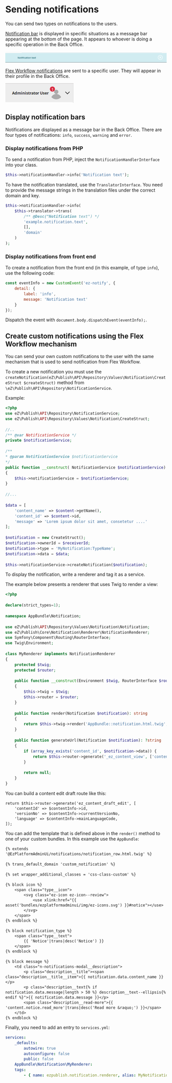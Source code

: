 # Sending notifications

You can send two types on notifications to the users.

[Notification bar](#display-notification-bars) is displayed in specific situations as a message bar appearing at the bottom of the page.
It appears to whoever is doing a specific operation in the Back Office.

![Example of an info notification](img/notification2.png)

[Flex Workflow notifications](#create-custom-notifications-using-the-flex-workflow-mechanism) are sent to a specific user.
They will appear in their profile in the Back Office.

![Notification in profile](img/notification3.png "Example of the notification bar")

## Display notification bars

Notifications are displayed as a message bar in the Back Office.
There are four types of notifications: `info`, `success`, `warning` and `error`.

### Display notifications from PHP

To send a notification from PHP, inject the `NotificationHandlerInterface` into your class.

``` php
$this->notificationHandler->info('Notification text');
```

To have the notification translated, use the `TranslatorInterface`.
You need to provide the message strings in the translation files under the correct domain and key.

``` php
$this->notificationHandler->info(
    $this->translator->trans(
        /** @Desc("Notification text") */
        'example.notification.text',
        [],
        'domain'
    )
);
```

### Display notifications from front end

To create a notification from the front end (in this example, of type `info`), use the following code:

``` js
const eventInfo = new CustomEvent('ez-notify', {
    detail: {
        label: 'info',
        message: 'Notification text'
    }
});
```

Dispatch the event with `document.body.dispatchEvent(eventInfo);`.

## Create custom notifications using the Flex Workflow mechanism

You can send your own custom notifications to the user with the same mechanism that is used to send notification from Flex Workflow.

To create a new notification you must use the `createNotification(eZ\Publish\API\Repository\Values\Notification\CreateStruct $createStruct)` method from `\eZ\Publish\API\Repository\NotificationService`.

Example:

```php
<?php
use eZ\Publish\API\Repository\NotificationService;
use eZ\Publish\API\Repository\Values\Notification\CreateStruct;

//..
/** @var NotificationService */
private $notificationService;

/**
* @param NotificationService $notificationService
*/
public function __construct( NotificationService $notificationService)
{
    $this->notificationService = $notificationService;
}

//...

$data = [
    'content_name' => $content->getName(),
    'content_id' => $content->id,
    'message' => 'Lorem ipsum dolor sit amet, consetetur ....'
];

$notification = new CreateStruct();
$notification->ownerId = $receiverId;
$notification->type = 'MyNotification:TypeName';
$notification->data = $data;

$this->notificationService->createNotification($notification);
```

To display the notification, write a renderer and tag it as a service.

The example below presents a renderer that uses Twig to render a view:

```php
<?php

declare(strict_types=1);

namespace AppBundle\Notification;

use eZ\Publish\API\Repository\Values\Notification\Notification;
use eZ\Publish\Core\Notification\Renderer\NotificationRenderer;
use Symfony\Component\Routing\RouterInterface;
use Twig\Environment;

class MyRenderer implements NotificationRenderer
{
    protected $twig;
    protected $router;

    public function __construct(Environment $twig, RouterInterface $router)
    {
        $this->twig = $twig;
        $this->router = $router;
    }

    public function render(Notification $notification): string
    {
        return $this->twig->render('AppBundle::notification.html.twig', ['notification' => $notification]);
    }

    public function generateUrl(Notification $notification): ?string
    {
        if (array_key_exists('content_id', $notification->data)) {
            return $this->router->generate('_ez_content_view', ['contentId' => $notification->data['content_id']]);
        }

        return null;
    }
}
```

You can build a content edit draft route like this:

```
return $this->router->generate('ez_content_draft_edit', [
    'contentId' => $contentInfo->id,
    'versionNo' => $contentInfo->currentVersionNo,
    'language' => $contentInfo->mainLanguageCode,
]);
```

You can add the template that is defined above in the `render()` method to one of your custom bundles.
In this example use the `AppBundle`:

```
{% extends '@EzPlatformAdminUi/notifications/notification_row.html.twig' %}

{% trans_default_domain 'custom_notification' %}

{% set wrapper_additional_classes = 'css-class-custom' %}

{% block icon %}
    <span class="type__icon">
        <svg class="ez-icon ez-icon--review">
            <use xlink:href="{{ asset('bundles/ezplatformadminui/img/ez-icons.svg') }}#notice"></use>
        </svg>
    </span>
{% endblock %}

{% block notification_type %}
    <span class="type__text">
        {{ 'Notice'|trans|desc('Notice') }}
    </span>
{% endblock %}

{% block message %}
    <td class="n-notifications-modal__description">
        <p class="description__title"><span class="description__title__item">{{ notification.data.content_name }}</p>
        <p class="description__text{% if notification.data.message|length > 50 %} description__text--ellipsis{% endif %}">{{ notification.data.message }}</p>
        <span class="description__read-more">{{ 'content.notice.read_more'|trans|desc('Read more &raquo;') }}</span>
    </td>
{% endblock %}

```


Finally, you need to add an entry to `services.yml`:

```yaml
services:
    _defaults:
        autowire: true
        autoconfigure: false
        public: false
    AppBundle\Notification\MyRenderer:
    tags:
        - { name: ezpublish.notification.renderer, alias: MyNotification:TypeName }
```
